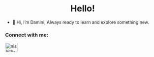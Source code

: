 <span align="center">
 <h1>Hello!</h1>
</span>

- 👋 Hi, I’m Damini, Always ready to learn and explore something new.

<h3 align="left">Connect with me:</h3>
<p align="left">
<a href="https://www.linkedin.com/in/damini-mahajan-42001/" target="blank"><img align="center" src="https://raw.githubusercontent.com/rahuldkjain/github-profile-readme-generator/master/src/images/icons/Social/linked-in-alt.svg" alt="nishith-savla-8b0b851b0" height="30" width="40" /></a>
</p>



<!---
DaminiM-23/DaminiM-23 is a ✨ special ✨ repository because its `README.md` (this file) appears on your GitHub profile.
You can click the Preview link to take a look at your changes.
--->
